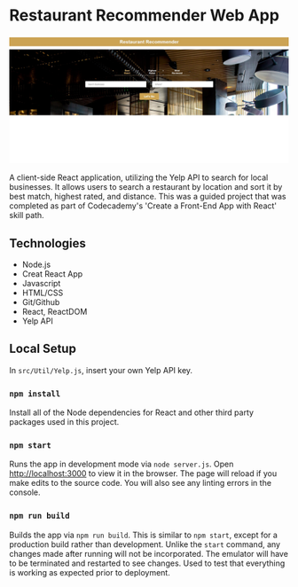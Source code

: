 # Restaurant Recommender Web App

![Project Image 1](RestaurantRecommender.jpg)

A client-side React application, utilizing the Yelp API to search for local businesses. It allows users to search a restaurant by location and sort it by best match, highest rated, and distance. This was a guided project that was completed as part of Codecademy's 'Create a Front-End App with React' skill path.

## Technologies

- Node.js
- Creat React App
- Javascript
- HTML/CSS
- Git/Github
- React, ReactDOM
- Yelp API

## Local Setup

In `src/Util/Yelp.js`, insert your own Yelp API key.

### `npm install`

Install all of the Node dependencies for React and other third party packages used in this project.

### `npm start`

Runs the app in development mode via `node server.js`. Open [http://localhost:3000](http://localhost:3000) to view it in the browser. The page will reload if you make edits to the source code. You will also see any linting errors in the console.

### `npm run build`

Builds the app via `npm run build`. This is similar to `npm start`, except for a production build rather than development. Unlike the `start` command, any changes made after running will not be incorporated. The emulator will have to be terminated and restarted to see changes. Used to test that everything is working as expected prior to deployment.
